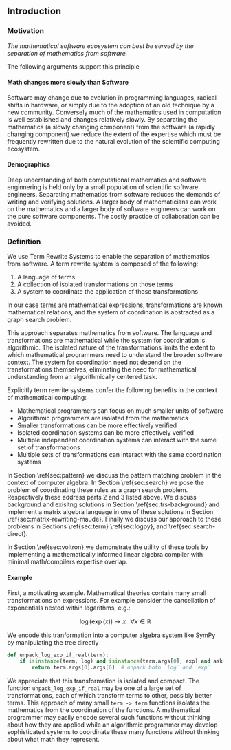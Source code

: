 
Introduction
------------

### Motivation

*The mathematical software ecosystem can best be served by the separation of  mathematics from software.*

The following arguments support this principle

#### Math changes more slowly than Software

Software may change due to evolution in programming languages, radical shifts in hardware, or simply due to the adoption of an old technique by a new community.  Conversely much of the mathematics used in computation is well established and changes relatively slowly.  By separating the mathematics (a slowly changing component) from the software (a rapidly changing component) we reduce the extent of the expertise which must be frequently rewritten due to the natural evolution of the scientific computing ecosystem.


#### Demographics

Deep understanding of both computational mathematics and software enginnering is held only by a small population of scientific software engineers.  Separating mathematics from software reduces the demands of writing and verifying solutions.  A larger body of mathematicians can work on the mathematics and a larger body of software engineers can work on the pure software components.  The costly practice of collaboration can be avoided.

### Definition

We use Term Rewrite Systems to enable the separation of mathematics from software.  A term rewrite system is composed of the following:

1.  A language of terms
2.  A collection of isolated transformations on those terms
3.  A system to coordinate the application of those transformations

In our case terms are mathematical expressions, transformations are known mathematical relations, and the system of coordination is abstracted as a graph search problem.

This approach separates mathematics from software.  The language and transformations are mathematical while the system for coordination is algorithmic.  The isolated nature of the transformations limits the extent to which mathematical programmers need to understand the broader software context.  The system for coordination need not depend on the transformations themselves, eliminating the need for mathematical understanding from an algorithmically centered task.

Explicitly term rewrite systems confer the following benefits in the context of mathematical computing:

*   Mathematical programmers can focus on much smaller units of software
*   Algorithmic programmers are isolated from the mathematics
*   Smaller transformations can be more effectively verified
*   Isolated coordination systems can be more effectively verified
*   Multiple independent coordination systems can interact with the same set of transformations
*   Multiple sets of transformations can interact with the same coordination systems


In Section \ref{sec:pattern} we discuss the pattern matching problem in the context of computer algebra.  In Section \ref{sec:search} we pose the problem of coordinating these rules as a graph search problem.  Respectively these address parts 2 and 3 listed above.  We discuss background and exisitng solutions in Section \ref{sec:trs-background} and implement a matrix algebra language in one of these solutions in Section \ref{sec:matrix-rewriting-maude}.  Finally we discuss our approach to these problems in Sections \ref{sec:term} \ref{sec:logpy}, and \ref{sec:search-direct}.

In Section \ref{sec:voltron} we demonstrate the utility of these tools by implementing a mathematically informed linear algebra compiler with minimal math/compilers expertise overlap.


#### Example

First, a motivating example.  Mathematical theories contain many small transformations on expressions.  For example  consider the cancellation of exponentials nested within logarithms, e.g.:

$$\log(\exp(x)) \rightarrow x \;\;\; \forall x \in \mathbb{R}$$

We encode this tranformation into a computer algebra system like SymPy by manipulating the tree directly

~~~~~~~~~~Python
def unpack_log_exp_if_real(term):
    if isinstance(term, log) and isinstance(term.args[0], exp) and ask(Q.real(x)):
        return term.args[0].args[0]  # unpack both `log` and `exp`
~~~~~~~~~~

We appreciate that this transformation is isolated and compact.  The function `unpack_log_exp_if_real` may be one of a large set of transformations, each of which transform terms to other, possibly better terms.  This approach of many small `term -> term` functions isolates the mathematics from the coordination of the functions.  A mathematical programmer may easily encode several such functions without thinking about how they are applied while an algorithmic programmer may develop sophisticated systems to coordinate these many functions without thinking about what math they represent.
